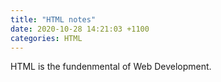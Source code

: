 ```yaml
---
title: "HTML notes"
date: 2020-10-28 14:21:03 +1100
categories: HTML
---
```


HTML is the fundenmental of Web Development. 
